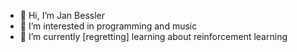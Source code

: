 - 👋 Hi, I’m Jan Bessler
- 👀 I’m interested in programming and music
- 🌱 I’m currently [regretting] learning about reinforcement learning

<!---
Jaybee18/Jaybee18 is a ✨ special ✨ repository because its `README.md` (this file) appears on your GitHub profile.
You can click the Preview link to take a look at your changes.
--->
